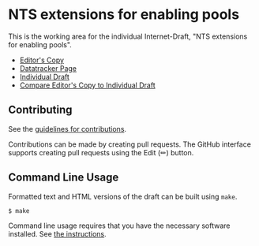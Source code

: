 # NTS extensions for enabling pools

This is the working area for the individual Internet-Draft, "NTS extensions for enabling pools".

* [Editor's Copy](https://pendulum-project.github.io/nts-pool-draft/#go.draft-nts-pool.html)
* [Datatracker Page](https://datatracker.ietf.org/doc/draft-nts-pool)
* [Individual Draft](https://datatracker.ietf.org/doc/html/draft-nts-pool)
* [Compare Editor's Copy to Individual Draft](https://pendulum-project.github.io/nts-pool-draft/#go.draft-nts-pool.diff)


## Contributing

See the
[guidelines for contributions](https://github.com/pendulum-project/nts-pool-draft/blob//CONTRIBUTING.md).

Contributions can be made by creating pull requests.
The GitHub interface supports creating pull requests using the Edit (✏) button.


## Command Line Usage

Formatted text and HTML versions of the draft can be built using `make`.

```sh
$ make
```

Command line usage requires that you have the necessary software installed.  See
[the instructions](https://github.com/martinthomson/i-d-template/blob/main/doc/SETUP.md).

